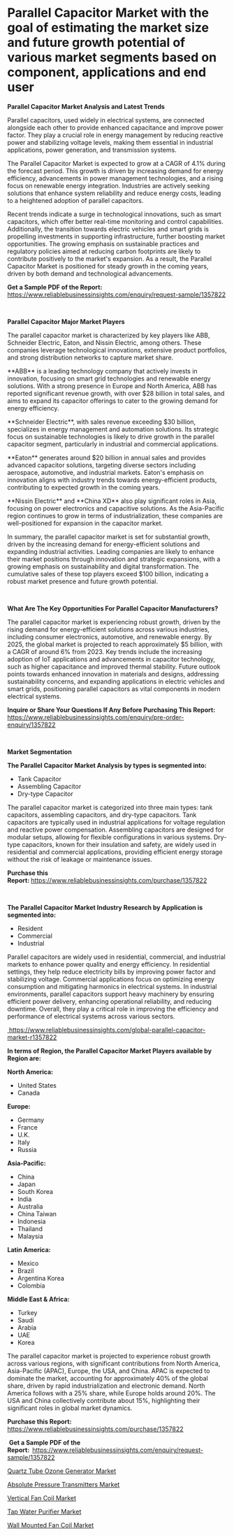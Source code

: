 <p><h1>Parallel Capacitor Market with the goal of estimating the market size and future growth potential of various market segments based on component, applications and end user</h1></p><p><strong>Parallel Capacitor Market Analysis and Latest Trends</strong></p>
<p><p>Parallel capacitors, used widely in electrical systems, are connected alongside each other to provide enhanced capacitance and improve power factor. They play a crucial role in energy management by reducing reactive power and stabilizing voltage levels, making them essential in industrial applications, power generation, and transmission systems.</p><p>The Parallel Capacitor Market is expected to grow at a CAGR of 4.1% during the forecast period. This growth is driven by increasing demand for energy efficiency, advancements in power management technologies, and a rising focus on renewable energy integration. Industries are actively seeking solutions that enhance system reliability and reduce energy costs, leading to a heightened adoption of parallel capacitors.</p><p>Recent trends indicate a surge in technological innovations, such as smart capacitors, which offer better real-time monitoring and control capabilities. Additionally, the transition towards electric vehicles and smart grids is propelling investments in supporting infrastructure, further boosting market opportunities. The growing emphasis on sustainable practices and regulatory policies aimed at reducing carbon footprints are likely to contribute positively to the market's expansion. As a result, the Parallel Capacitor Market is positioned for steady growth in the coming years, driven by both demand and technological advancements.</p></p>
<p><strong>Get a Sample PDF of the Report:&nbsp;</strong> <a href="https://www.reliablebusinessinsights.com/enquiry/request-sample/1357822?utm_campaign=57&utm_medium=2&utm_source=Github&utm_content=ia&utm_term=08042025&utm_id=parallel-capacitor">https://www.reliablebusinessinsights.com/enquiry/request-sample/1357822</a></p>
<p>&nbsp;</p>
<p><strong>Parallel Capacitor Major Market Players</strong></p>
<p><p>The parallel capacitor market is characterized by key players like ABB, Schneider Electric, Eaton, and Nissin Electric, among others. These companies leverage technological innovations, extensive product portfolios, and strong distribution networks to capture market share.</p><p>**ABB** is a leading technology company that actively invests in innovation, focusing on smart grid technologies and renewable energy solutions. With a strong presence in Europe and North America, ABB has reported significant revenue growth, with over $28 billion in total sales, and aims to expand its capacitor offerings to cater to the growing demand for energy efficiency.</p><p>**Schneider Electric**, with sales revenue exceeding $30 billion, specializes in energy management and automation solutions. Its strategic focus on sustainable technologies is likely to drive growth in the parallel capacitor segment, particularly in industrial and commercial applications.</p><p>**Eaton** generates around $20 billion in annual sales and provides advanced capacitor solutions, targeting diverse sectors including aerospace, automotive, and industrial markets. Eaton's emphasis on innovation aligns with industry trends towards energy-efficient products, contributing to expected growth in the coming years.</p><p>**Nissin Electric** and **China XD** also play significant roles in Asia, focusing on power electronics and capacitive solutions. As the Asia-Pacific region continues to grow in terms of industrialization, these companies are well-positioned for expansion in the capacitor market.</p><p>In summary, the parallel capacitor market is set for substantial growth, driven by the increasing demand for energy-efficient solutions and expanding industrial activities. Leading companies are likely to enhance their market positions through innovation and strategic expansions, with a growing emphasis on sustainability and digital transformation. The cumulative sales of these top players exceed $100 billion, indicating a robust market presence and future growth potential.</p></p>
<p>&nbsp;</p>
<p><strong>What Are The Key Opportunities For Parallel Capacitor Manufacturers?</strong></p>
<p><p>The parallel capacitor market is experiencing robust growth, driven by the rising demand for energy-efficient solutions across various industries, including consumer electronics, automotive, and renewable energy. By 2025, the global market is projected to reach approximately $5 billion, with a CAGR of around 6% from 2023. Key trends include the increasing adoption of IoT applications and advancements in capacitor technology, such as higher capacitance and improved thermal stability. Future outlook points towards enhanced innovation in materials and designs, addressing sustainability concerns, and expanding applications in electric vehicles and smart grids, positioning parallel capacitors as vital components in modern electrical systems.</p></p>
<p><strong>Inquire or Share Your Questions If Any Before Purchasing This Report:</strong> <a href="https://www.reliablebusinessinsights.com/enquiry/pre-order-enquiry/1357822?utm_campaign=57&utm_medium=2&utm_source=Github&utm_content=ia&utm_term=08042025&utm_id=parallel-capacitor">https://www.reliablebusinessinsights.com/enquiry/pre-order-enquiry/1357822</a></p>
<p>&nbsp;</p>
<p><strong>Market Segmentation</strong></p>
<p><strong>The Parallel Capacitor Market Analysis by types is segmented into:</strong></p>
<p><ul><li>Tank Capacitor</li><li>Assembling Capacitor</li><li>Dry-type Capacitor</li></ul></p>
<p><p>The parallel capacitor market is categorized into three main types: tank capacitors, assembling capacitors, and dry-type capacitors. Tank capacitors are typically used in industrial applications for voltage regulation and reactive power compensation. Assembling capacitors are designed for modular setups, allowing for flexible configurations in various systems. Dry-type capacitors, known for their insulation and safety, are widely used in residential and commercial applications, providing efficient energy storage without the risk of leakage or maintenance issues.</p></p>
<p><strong>Purchase this Report:&nbsp;</strong><a href="https://www.reliablebusinessinsights.com/purchase/1357822?utm_campaign=57&utm_medium=2&utm_source=Github&utm_content=ia&utm_term=08042025&utm_id=parallel-capacitor">https://www.reliablebusinessinsights.com/purchase/1357822</a></p>
<p>&nbsp;</p>
<p><strong>The Parallel Capacitor Market Industry Research by Application is segmented into:</strong></p>
<p><ul><li>Resident</li><li>Commercial</li><li>Industrial</li></ul></p>
<p><p>Parallel capacitors are widely used in residential, commercial, and industrial markets to enhance power quality and energy efficiency. In residential settings, they help reduce electricity bills by improving power factor and stabilizing voltage. Commercial applications focus on optimizing energy consumption and mitigating harmonics in electrical systems. In industrial environments, parallel capacitors support heavy machinery by ensuring efficient power delivery, enhancing operational reliability, and reducing downtime. Overall, they play a critical role in improving the efficiency and performance of electrical systems across various sectors.</p></p>
<p><a href="https://www.reliablebusinessinsights.com/global-parallel-capacitor-market-r1357822?utm_campaign=57&utm_medium=2&utm_source=Github&utm_content=ia&utm_term=08042025&utm_id=parallel-capacitor">&nbsp;https://www.reliablebusinessinsights.com/global-parallel-capacitor-market-r1357822</a></p>
<p><strong>In terms of Region, the Parallel Capacitor Market Players available by Region are:</strong></p>
<p>
    <p> <strong> North America: </strong>
        <ul>
            <li>United States</li>
            <li>Canada</li>
        </ul>
        </p> 
    <p> <strong> Europe: </strong>
        <ul>
            <li>Germany</li>
            <li>France</li>
            <li>U.K.</li>
            <li>Italy</li>
            <li>Russia</li>
        </ul>
        </p> 
    <p> <strong> Asia-Pacific: </strong>
        <ul>
            <li>China</li>
            <li>Japan</li>
            <li>South Korea</li>
            <li>India</li>
            <li>Australia</li>
            <li>China Taiwan</li>
            <li>Indonesia</li>
            <li>Thailand</li>
            <li>Malaysia</li>
        </ul>
        </p> 
    <p> <strong> Latin America: </strong>
        <ul>
            <li>Mexico</li>
            <li>Brazil</li>
            <li>Argentina Korea</li>
            <li>Colombia</li>
        </ul>
        </p> 
    <p> <strong> Middle East & Africa: </strong>
        <ul>
            <li>Turkey</li>
            <li>Saudi</li>
            <li>Arabia</li>
            <li>UAE</li>
            <li>Korea</li>
        </ul>
    </p>
    </p>
<p><p>The parallel capacitor market is projected to experience robust growth across various regions, with significant contributions from North America, Asia-Pacific (APAC), Europe, the USA, and China. APAC is expected to dominate the market, accounting for approximately 40% of the global share, driven by rapid industrialization and electronic demand. North America follows with a 25% share, while Europe holds around 20%. The USA and China collectively contribute about 15%, highlighting their significant roles in global market dynamics.</p></p>
<p><strong>Purchase this Report: </strong><a href="https://www.reliablebusinessinsights.com/purchase/1357822?utm_campaign=57&utm_medium=2&utm_source=Github&utm_content=ia&utm_term=08042025&utm_id=parallel-capacitor">https://www.reliablebusinessinsights.com/purchase/1357822</a></p>
<p>&nbsp;<strong>Get a Sample PDF of the Report:&nbsp;&nbsp;</strong><a href="https://www.reliablebusinessinsights.com/enquiry/request-sample/1357822?utm_campaign=57&utm_medium=2&utm_source=Github&utm_content=ia&utm_term=08042025&utm_id=parallel-capacitor">https://www.reliablebusinessinsights.com/enquiry/request-sample/1357822</a></p>
<p><strong></strong></p>
<p><p><a href="https://github.com/sakuniniray98/Market-Research-Report-List-1/blob/main/quartz-tube-ozone-generator-market.md?utm_campaign=57&utm_medium=2&utm_source=Github&utm_content=ia&utm_term=08042025&utm_id=parallel-capacitor">Quartz Tube Ozone Generator Market</a></p><p><a href="https://github.com/pllahoithana9/Market-Research-Report-List-1/blob/main/absolute-pressure-transmitters-market.md?utm_campaign=57&utm_medium=2&utm_source=Github&utm_content=ia&utm_term=08042025&utm_id=parallel-capacitor">Absolute Pressure Transmitters Market</a></p><p><a href="https://github.com/snakewaduddx/Market-Research-Report-List-1/blob/main/vertical-fan-coil-market.md?utm_campaign=57&utm_medium=2&utm_source=Github&utm_content=ia&utm_term=08042025&utm_id=parallel-capacitor">Vertical Fan Coil Market</a></p><p><a href="https://github.com/siriocooch4a/Market-Research-Report-List-1/blob/main/tap-water-purifier-market.md?utm_campaign=57&utm_medium=2&utm_source=Github&utm_content=ia&utm_term=08042025&utm_id=parallel-capacitor">Tap Water Purifier Market</a></p><p><a href="https://github.com/zeyddaddo4/Market-Research-Report-List-1/blob/main/wall-mounted-fan-coil-market.md?utm_campaign=57&utm_medium=2&utm_source=Github&utm_content=ia&utm_term=08042025&utm_id=parallel-capacitor">Wall Mounted Fan Coil Market</a></p></p>